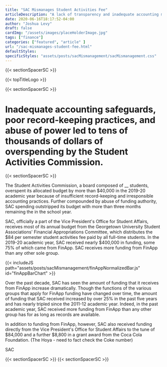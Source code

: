 ```yaml
---
title: "SAC Mismanages Student Activities Fee"
articleDescription: "A lack of transparency and inadequate accounting measures led to more than $10,000 of overspending."
date: 2020-06-16T18:17:52-04:00
author: "Joshua Levy"
draft: false
cardImg: "/assets/images/placeHolderImage.jpg"
tags: ["finance"]
categories: ["featured", "article" ]
url: "/sac-mismanages-student-fee.html"
defaultStyles: 
specificStyles: "assets/posts/sacMismanagement/sacMismanagement.css"
---
```


{{< sectionSpacerSC >}}

{{< topTitleLogo >}}

{{< sectionSpacerSC >}}

# Inadequate accounting safeguards, poor record-keeping practices, and abuse of power led to tens of thousands of dollars of overspending by the Student Activities Commission.

{{< sectionSpacerSC >}}

The Student Activities Commission, a board composed of __ students, overspent its allocated budget by more than $40,000 in the 2019-20 academic year because of insufficient record-keeping and irresponsible accounting practices. Further compounded by abuse of funding authority, SAC spending outstripped its budget with more than three months remaining the in the school year.


SAC, officially a part of the Vice President's Office for Student Affairs, receives most of its annual budget from the Georgetown University Student Associations' Financial Appropriations Committee, which distributes the $84 per semester student activities fee paid by all full-time students. In the 2019-20 academic year, SAC received nearly $400,000 in funding, some 75% of which came from FinApp. SAC receives more funding from FinApp than any other sole group.

{{< includeJS path="assets/posts/sacMismanagement/finAppNormalizedBar.js" id="finAppBarChart" >}}

Over the past decade, SAC has seen the amount of funding that it receives from FinApp increase dramatically. Though the functions of the various groups that apply for FinApp funding have changed over time, the amount of funding that SAC received increased by over 25% in the past five years and has nearly tripled since the 2011-12 academic year. Indeed, in the past academic year, SAC received more funding from FinApp than any other group has for as long as records are available.

In addition to funding from FinApp, however, SAC also received funding directly from the Vice President's Office for Student Affairs to the tune of $84,000 and a further $8,800 in a grant award from the Coca Cola Foundation. (The Hoya - need to fact check the Coke number)

SAC

{{< sectionSpacerSC >}}
{{< sectionSpacerSC >}}